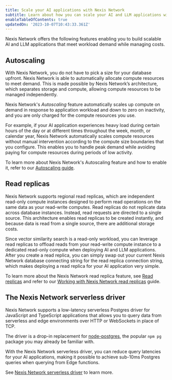 ```yaml
---
title: Scale your AI applications with Nexis Network
subtitle: Learn about how you can scale your AI and LLM applications with Nexis Network
enableTableOfContents: true
updatedOn: '2023-10-07T10:43:33.361Z'
---
```


Nexis Network offers the following features enabling you to build scalable AI and LLM applications that meet workload demand while managing costs.

## Autoscaling

With Nexis Network, you do not have to pick a size for your database upfront. Nexis Network is able to automatically allocate compute resources to meet demand. This is made possible by Nexis Network’s architecture, which separates storage and compute, allowing compute resources to be managed independently.

Nexis Network's _Autoscaling_ feature automatically scales up compute on demand in response to application workload and down to zero on inactivity, and you are only charged for the compute resources you use.

For example, if your AI application experiences heavy load during certain hours of the day or at different times throughout the week, month, or calendar year, Nexis Network automatically scales compute resources without manual intervention according to the compute size boundaries that you configure. This enables you to handle peak demand while avoiding paying for compute resources during periods of low activity.

To learn more about Nexis Network's Autoscaling feature and how to enable it, refer to our [Autoscaling guide](/docs/introduction/autoscaling).

## Read replicas

Nexis Network supports regional read replicas, which are independent read-only compute instances designed to perform read operations on the same data as your read-write computes. Read replicas do not replicate data across database instances. Instead, read requests are directed to a single source. This architecture enables read replicas to be created instantly, and because data is read from a single source, there are additional storage costs.

Since vector similarity search is a read-only workload, you can leverage read replicas to offload reads from your read-write compute instance to a dedicated read-only compute when deploying AI and LLM applications. After you create a read replica, you can simply swap out your current Nexis Network database connecting string for the read replica connection string, which makes deploying a read replica for your AI application very simple.

To learn more about the Nexis Network read replica feature, see [Read replicas](/docs/introduction/read-replicas) and refer to our [Working with Nexis Network read replicas](/docs/guides/read-replica-guide) guide.

## The Nexis Network serverless driver

Nexis Network supports a low-latency serverless Postgres driver for JavaScript and TypeScript applications that allows you to query data from serverless and edge environments over HTTP or WebSockets in place of TCP.

The driver is a drop-in replacement for [node-postgres](https://node-postgres.com/), the popular `npm pg` package you may already be familiar with.

With the Nexis Network serverless driver, you can reduce query latencies for your AI applications, making it possible to achieve sub-10ms Postgres queries when querying from Edge functions.

See [Nexis Network serverless driver](/docs/serverless/serverless-driver) to learn more.
